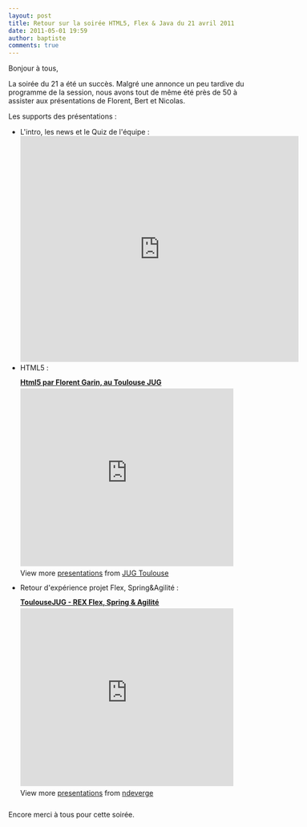 ```yaml
---
layout: post
title: Retour sur la soirée HTML5, Flex & Java du 21 avril 2011
date: 2011-05-01 19:59
author: baptiste
comments: true
---
```

Bonjour à tous,

La soirée du 21 a été un succès. Malgré une annonce un peu tardive du programme de la session, nous avons tout de même été près de 50 à assister aux présentations de Florent, Bert et Nicolas.

Les supports des présentations :
<ul>
	<li>L'intro, les news et le Quiz de l'équipe : <br />
    <iframe src="https://docs.google.com/present/embed?id=dhkpqns_42d4cgxxfm&size=m" frameborder="0" width="555" height="451"></iframe>
        </li>
	<li>HTML5 : 
<div style="width:425px" id="__ss_8278642"> <strong style="display:block;margin:12px 0 4px"><a href="http://www.slideshare.net/jugtoulouse/html5-par-florent-garin-au-toulouse-jug" title="Html5 par Florent Garin, au Toulouse JUG">Html5 par Florent Garin, au Toulouse JUG</a></strong> <iframe src="http://www.slideshare.net/slideshow/embed_code/8278642" width="425" height="355" frameborder="0" marginwidth="0" marginheight="0" scrolling="no"></iframe> <div style="padding:5px 0 12px"> View more <a href="http://www.slideshare.net/">presentations</a> from <a href="http://www.slideshare.net/jugtoulouse">JUG Toulouse</a> </div> </div>
        </li>
	<li>Retour d'expérience projet Flex, Spring&amp;Agilité :
<div style="width:425px" id="__ss_7701353"> <strong style="display:block;margin:12px 0 4px"><a href="http://www.slideshare.net/ndeverge/toulousejug-rex-flex-spring-agilit" title="ToulouseJUG - REX Flex, Spring &amp; Agilité">ToulouseJUG - REX Flex, Spring &amp; Agilité</a></strong> <iframe src="http://www.slideshare.net/slideshow/embed_code/7701353" width="425" height="355" frameborder="0" marginwidth="0" marginheight="0" scrolling="no"></iframe> <div style="padding:5px 0 12px"> View more <a href="http://www.slideshare.net/">presentations</a> from <a href="http://www.slideshare.net/ndeverge">ndeverge</a> </div> </div></li>
</ul>

Encore merci à tous pour cette soirée.
